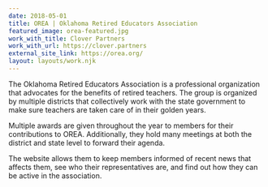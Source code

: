```yaml
---
date: 2018-05-01
title: OREA | Oklahoma Retired Educators Association
featured_image: orea-featured.jpg
work_with_title: Clover Partners
work_with_url: https://clover.partners
external_site_link: https://orea.org/
layout: layouts/work.njk
---
```

The Oklahoma Retired Educators Association is a professional organization that advocates for the benefits of retired teachers. The group is organized by multiple districts that collectively work with the state government to make sure teachers are taken care of in their golden years.

Multiple awards are given throughout the year to members for their contributions to OREA. Additionally, they hold many meetings at both the district and state level to forward their agenda.

The website allows them to keep members informed of recent news that affects them, see who their representatives are, and find out how they can be active in the association.
